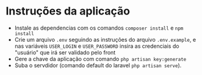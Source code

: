 # Instruções da aplicação
* Instale as dependencias com os comandos ```composer install``` e ```npm install```
* Crie um arquivo ```.env``` seguindo as instruções do arquivo ```.env.example```, e nas variáveis ```USER_LOGIN``` e ```USER_PASSWORD``` insira as credenciais do "usuário" que irá ser validado pelo front
* Gere a chave da aplicação com comando ```php artisan key:generate```
* Suba o servdidor (comando default do laravel ```php artisan serve```).
